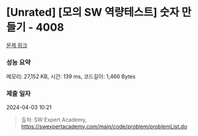 # [Unrated] [모의 SW 역량테스트] 숫자 만들기 - 4008 

[문제 링크](https://swexpertacademy.com/main/code/problem/problemDetail.do?contestProbId=AWIeRZV6kBUDFAVH) 

### 성능 요약

메모리: 27,152 KB, 시간: 139 ms, 코드길이: 1,466 Bytes

### 제출 일자

2024-04-03 10:21



> 출처: SW Expert Academy, https://swexpertacademy.com/main/code/problem/problemList.do